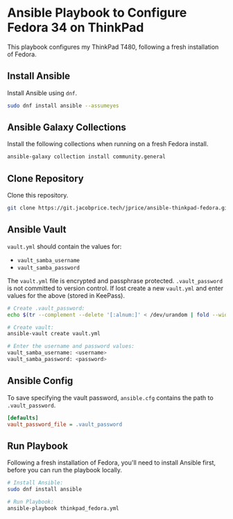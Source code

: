 # Ansible Playbook to Configure Fedora 34 on ThinkPad

This playbook configures my ThinkPad T480, following a fresh installation of Fedora.

## Install Ansible

Install Ansible using `dnf`.

```sh
sudo dnf install ansible --assumeyes
```

## Ansible Galaxy Collections

Install the following collections when running on a fresh Fedora install.

```sh
ansible-galaxy collection install community.general
```

## Clone Repository

Clone this repository.

```sh
git clone https://git.jacobprice.tech/jprice/ansible-thinkpad-fedora.git
```

## Ansible Vault

`vault.yml` should contain the values for:

- `vault_samba_username`
- `vault_samba_password`

The `vault.yml` file is encrypted and passphrase protected. `.vault_password` is not committed to version control. If lost create a new `vault.yml` and enter values for the above (stored in KeePass).

```sh
# Create .vault_password:
echo $(tr --complement --delete '[:alnum:]' < /dev/urandom | fold --width=64 | head --lines=1) > .vault_password.yml

# Create vault:
ansible-vault create vault.yml

# Enter the username and password values:
vault_samba_username: <username>
vault_samba_password: <password>
```

## Ansible Config

To save specifying the vault password, `ansible.cfg` contains the path to `.vault_password`.

```ini
[defaults]
vault_password_file = .vault_password
```

## Run Playbook

Following a fresh installation of Fedora, you'll need to install Ansible first, before you can run the playbook locally.

```sh
# Install Ansible:
sudo dnf install ansible

# Run Playbook:
ansible-playbook thinkpad_fedora.yml
```
